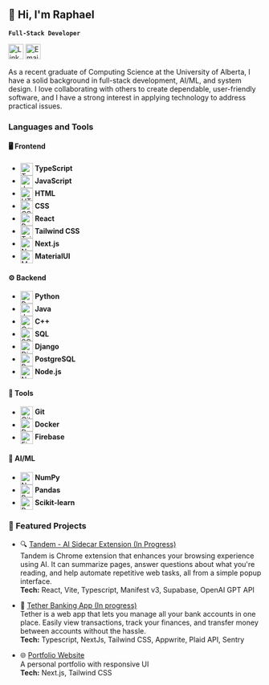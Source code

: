 ## 👋 Hi, I'm Raphael 
**`Full-Stack Developer`**

[<img src="https://cdn.jsdelivr.net/gh/devicons/devicon/icons/linkedin/linkedin-original.svg" alt="LinkedIn" width="30"/>](https://www.linkedin.com/in/raphael-miguel-gutierrez/)
[<img src="https://upload.wikimedia.org/wikipedia/commons/4/4e/Mail_%28iOS%29.svg" alt="Email" width="30"/>](mailto:rmbgutierrez1@gmail.com)


As a recent graduate of Computing Science at the University of Alberta, I have a solid background in full-stack development, AI/ML, and system design. I love collaborating with others to create dependable, user-friendly software, and I have a strong interest in applying technology to address practical issues.

<!--
**rmgutierrez/rmgutierrez** is a ✨ _special_ ✨ repository because its `README.md` (this file) appears on your GitHub profile.

Here are some ideas to get you started:

- 🔭 I’m currently working on ...
- 🌱 I’m currently learning ...
- 👯 I’m looking to collaborate on ...
- 🤔 I’m looking for help with ...
- 💬 Ask me about ...
- 📫 How to reach me: ...
- 😄 Pronouns: ...
- ⚡ Fun fact: ...
-->

### Languages and Tools

#### 🖥️ Frontend
- <img align="center" alt="TypeScript" width="25px" src="https://cdn.jsdelivr.net/gh/devicons/devicon/icons/typescript/typescript-plain.svg" /> **TypeScript**
- <img align="center" alt="JavaScript" width="25px" src="https://cdn.jsdelivr.net/gh/devicons/devicon/icons/javascript/javascript-plain.svg" /> **JavaScript**
- <img align="center" alt="HTML" width="25px" src="https://cdn.jsdelivr.net/gh/devicons/devicon/icons/html5/html5-plain.svg" /> **HTML**
- <img align="center" alt="CSS" width="25px" src="https://cdn.jsdelivr.net/gh/devicons/devicon/icons/css3/css3-plain.svg" /> **CSS**
- <img align="center" alt="React" width="25px" src="https://cdn.jsdelivr.net/gh/devicons/devicon/icons/react/react-original.svg" /> **React**
- <img align="center" alt="Tailwind" width="25px" src="https://cdn.jsdelivr.net/gh/devicons/devicon@latest/icons/tailwindcss/tailwindcss-original.svg" /> **Tailwind CSS**
- <img align="center" alt="Next.js" width="25px" src="https://cdn.jsdelivr.net/gh/devicons/devicon@latest/icons/nextjs/nextjs-original.svg" /> **Next.js**
- <img align="center" alt="MUI" width="25px" src="https://cdn.jsdelivr.net/gh/devicons/devicon@latest/icons/materialui/materialui-original.svg" /> **MaterialUI**

#### ⚙️ Backend
- <img align="center" alt="Python" width="25px" src="https://cdn.jsdelivr.net/gh/devicons/devicon@latest/icons/python/python-original.svg" /> **Python**
- <img align="center" alt="Java" width="25px" src="https://cdn.jsdelivr.net/gh/devicons/devicon/icons/java/java-original.svg" /> **Java**
- <img align="center" alt="C++" width="25px" src="https://cdn.jsdelivr.net/gh/devicons/devicon@latest/icons/cplusplus/cplusplus-original.svg" /> **C++**
- <img align="center" alt="SQL" width="25px" src="https://cdn.jsdelivr.net/gh/devicons/devicon@latest/icons/azuresqldatabase/azuresqldatabase-original.svg" /> **SQL**
- <img align="center" alt="Django" width="25px" src="https://cdn.jsdelivr.net/gh/devicons/devicon@latest/icons/django/django-plain.svg" /> **Django**
- <img align="center" alt="PostgreSQL" width="25px" src="https://cdn.jsdelivr.net/gh/devicons/devicon@latest/icons/postgresql/postgresql-original.svg" /> **PostgreSQL**
- <img align="center" alt="NodeJS" width="25px" src="https://cdn.jsdelivr.net/gh/devicons/devicon/icons/nodejs/nodejs-original.svg" /> **Node.js**

#### 🔧 Tools
- <img align="center" alt="Git" width="25px" src="https://cdn.jsdelivr.net/gh/devicons/devicon/icons/git/git-original.svg" /> **Git**
- <img align="center" alt="Docker" width="25px" src="https://cdn.jsdelivr.net/gh/devicons/devicon@latest/icons/docker/docker-plain-wordmark.svg" /> **Docker**
- <img align="center" alt="Firebase" width="25px" src="https://cdn.jsdelivr.net/gh/devicons/devicon@latest/icons/firebase/firebase-original.svg" /> **Firebase**

#### 🤖  AI/ML
- <img align="center" alt="NumPy" width="25px" src="https://cdn.jsdelivr.net/gh/devicons/devicon@latest/icons/numpy/numpy-original.svg" /> **NumPy**
- <img align="center" alt="Pandas" width="25px" src="https://cdn.jsdelivr.net/gh/devicons/devicon@latest/icons/pandas/pandas-original.svg" /> **Pandas**
- <img align="center" alt="Pandas" width="25px" src="https://cdn.jsdelivr.net/gh/devicons/devicon@latest/icons/scikitlearn/scikitlearn-original.svg" /> **Scikit-learn**

### 📂 Featured Projects

- 🔍 [Tandem - AI Sidecar Extension (In Progress)](https://github.com/rmgutierrez/Tandem)  
  Tandem is Chrome extension that enhances your browsing experience using AI. It can summarize pages, answer questions about what you're reading, and help automate repetitive web tasks, all from a simple popup interface.  
  **Tech:** React, Vite, Typescript, Manifest v3, Supabase, OpenAI GPT API

- 🔗 [Tether Banking App (In progress)](https://github.com/rmgutierrez/tether-banking)  
  Tether is a web app that lets you manage all your bank accounts in one place. Easily view transactions, track your finances, and transfer money between accounts without the hassle.  
  **Tech:** Typescript, NextJs, Tailwind CSS, Appwrite, Plaid API, Sentry

- 🌐 [Portfolio Website](https://rmgutierrez.github.io/)  
  A personal portfolio with responsive UI  
  **Tech:** Next.js, Tailwind CSS


